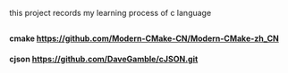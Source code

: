 this project records my learning process of c language

##
###
#### cmake https://github.com/Modern-CMake-CN/Modern-CMake-zh_CN
#### cjson https://github.com/DaveGamble/cJSON.git